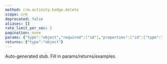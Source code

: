 ```yaml
---
method: crm.activity.badge.delete
scope: crm
deprecated: false
aliases: []
rate_limit_per_sec: 2
pagination: none
params: {"type":"object","required":["id"],"properties":{"id":{"type":"integer"}}}
returns: {"type":"object"}
---
```


Auto-generated stub. Fill in params/returns/examples.
